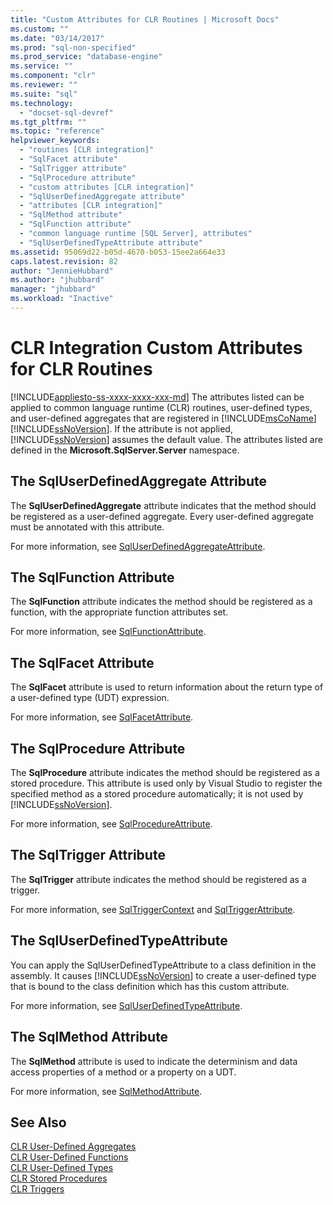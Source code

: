 ```yaml
---
title: "Custom Attributes for CLR Routines | Microsoft Docs"
ms.custom: ""
ms.date: "03/14/2017"
ms.prod: "sql-non-specified"
ms.prod_service: "database-engine"
ms.service: ""
ms.component: "clr"
ms.reviewer: ""
ms.suite: "sql"
ms.technology: 
  - "docset-sql-devref"
ms.tgt_pltfrm: ""
ms.topic: "reference"
helpviewer_keywords: 
  - "routines [CLR integration]"
  - "SqlFacet attribute"
  - "SqlTrigger attribute"
  - "SqlProcedure attribute"
  - "custom attributes [CLR integration]"
  - "SqlUserDefinedAggregate attribute"
  - "attributes [CLR integration]"
  - "SqlMethod attribute"
  - "SqlFunction attribute"
  - "common language runtime [SQL Server], attributes"
  - "SqlUserDefinedTypeAttribute attribute"
ms.assetid: 95069d22-b05d-4670-b053-15ee2a664e33
caps.latest.revision: 82
author: "JennieHubbard"
ms.author: "jhubbard"
manager: "jhubbard"
ms.workload: "Inactive"
---
```

# CLR Integration Custom Attributes for CLR Routines
[!INCLUDE[appliesto-ss-xxxx-xxxx-xxx-md](../../../includes/appliesto-ss-xxxx-xxxx-xxx-md.md)]
  The attributes listed can be applied to common language runtime (CLR) routines, user-defined types, and user-defined aggregates that are registered in [!INCLUDE[msCoName](../../../includes/msconame-md.md)] [!INCLUDE[ssNoVersion](../../../includes/ssnoversion-md.md)]. If the attribute is not applied, [!INCLUDE[ssNoVersion](../../../includes/ssnoversion-md.md)] assumes the default value. The attributes listed are defined in the **Microsoft.SqlServer.Server** namespace.  
  
## The SqlUserDefinedAggregate Attribute  
 The **SqlUserDefinedAggregate** attribute indicates that the method should be registered as a user-defined aggregate. Every user-defined aggregate must be annotated with this attribute.  
  
 For more information, see [SqlUserDefinedAggregateAttribute](http://go.microsoft.com/fwlink/?LinkId=124626).  
  
## The SqlFunction Attribute  
 The **SqlFunction** attribute indicates the method should be registered as a function, with the appropriate function attributes set.  
  
 For more information, see [SqlFunctionAttribute](http://go.microsoft.com/fwlink/?LinkId=128019).  
  
## The SqlFacet Attribute  
 The **SqlFacet** attribute is used to return information about the return type of a user-defined type (UDT) expression.  
  
 For more information, see [SqlFacetAttribute](http://go.microsoft.com/fwlink/?LinkId=128020).  
  
## The SqlProcedure Attribute  
 The **SqlProcedure** attribute indicates the method should be registered as a stored procedure. This attribute is used only by Visual Studio to register the specified method as a stored procedure automatically; it is not used by [!INCLUDE[ssNoVersion](../../../includes/ssnoversion-md.md)].  
  
 For more information, see [SqlProcedureAttribute](http://go.microsoft.com/fwlink/?LinkId=128021).  
  
## The SqlTrigger Attribute  
 The **SqlTrigger** attribute indicates the method should be registered as a trigger.  
  
 For more information, see [SqlTriggerContext](http://go.microsoft.com/fwlink/?LinkId=128022) and [SqlTriggerAttribute](http://go.microsoft.com/fwlink/?LinkId=203898).  
  
## The SqlUserDefinedTypeAttribute  
 You can apply the SqlUserDefinedTypeAttribute to a class definition in the assembly. It causes [!INCLUDE[ssNoVersion](../../../includes/ssnoversion-md.md)] to create a user-defined type that is bound to the class definition which has this custom attribute.  
  
 For more information, see [SqlUserDefinedTypeAttribute](http://go.microsoft.com/fwlink/?LinkId=128024).  
  
## The SqlMethod Attribute  
 The **SqlMethod** attribute is used to indicate the determinism and data access properties of a method or a property on a UDT.  
  
 For more information, see [SqlMethodAttribute](http://go.microsoft.com/fwlink/?LinkId=128025).  
  
## See Also  
 [CLR User-Defined Aggregates](../../../relational-databases/clr-integration-database-objects-user-defined-functions/clr-user-defined-aggregates.md)   
 [CLR User-Defined Functions](../../../relational-databases/clr-integration-database-objects-user-defined-functions/clr-user-defined-functions.md)   
 [CLR User-Defined Types](../../../relational-databases/clr-integration-database-objects-user-defined-types/clr-user-defined-types.md)   
 [CLR Stored Procedures](http://msdn.microsoft.com/library/bbdd51b2-a9b4-4916-ba6f-7957ac6c3f33)   
 [CLR Triggers](http://msdn.microsoft.com/library/302a4e4a-3172-42b6-9cc0-4a971ab49c1c)  
  
  
